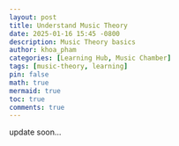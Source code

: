 ```yaml
---
layout: post
title: Understand Music Theory
date: 2025-01-16 15:45 -0800
description: Music Theory basics
author: khoa_pham
categories: [Learning Hub, Music Chamber]
tags: [music-theory, learning]
pin: false
math: true
mermaid: true
toc: true
comments: true
---
```


update soon...